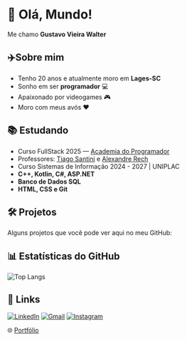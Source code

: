# 👋 Olá, Mundo!  
Me chamo **Gustavo Vieira Walter**  

## ✈️Sobre mim
- Tenho 20 anos e atualmente moro em **Lages-SC**  
- Sonho em ser **programador** 💻  
- Apaixonado por videogames 🎮  
- Moro com meus avós ❤️  

## 📚 Estudando
- Curso FullStack 2025 — [Academia do Programador](https://github.com/academiadoprogramador-fullstack)
- Professores: [Tiago Santini](https://github.com/tiagosantini) e [Alexandre Rech](https://github.com/alexandre-rech-lages)
- Curso Sistemas de Informação 2024 - 2027 | UNIPLAC
- **C++, Kotlin, C#, ASP.NET**  
- **Banco de Dados SQL**  
- **HTML, CSS e Git**  

## 🛠 Projetos
Alguns projetos que você pode ver aqui no meu GitHub:


## 📊 Estatísticas do GitHub
<!--![Gustav0w GitHub stats](https://github-readme-stats.vercel.app/api?username=Gustav0w&show_icons=true&theme=radical) -->

![Top Langs](https://github-readme-stats.vercel.app/api/top-langs/?username=Gustav0w&layout=compact&theme=radical)

## 🔗 Links

[![LinkedIn](https://img.shields.io/badge/LinkedIn-0A66C2?style=for-the-badge&logo=linkedin&logoColor=white)](https://www.linkedin.com/in/gustavovwalter)
[![Gmail](https://img.shields.io/badge/Gmail-D14836?style=for-the-badge&logo=gmail&logoColor=white)](mailto:waltervgustavo@gmail.com)
[![Instagram](https://img.shields.io/badge/Instagram-E4405F?style=for-the-badge&logo=instagram&logoColor=white)](https://instagram.com/gustavo_vieiraw)

🌐 [Portfólio](https://gustav0w.github.io/portfolio)
